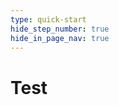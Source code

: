 ```yaml
---
type: quick-start
hide_step_number: true
hide_in_page_nav: true
---
```


<!-- alex disable postman-postwoman -->

# Test